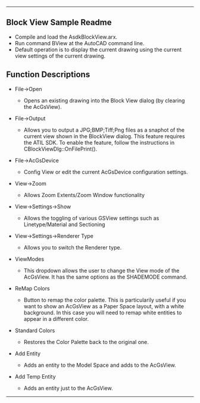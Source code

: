 ------------------------
Block View Sample Readme
------------------------

- Compile and load the AsdkBlockView.arx.
- Run command BView at the AutoCAD command line.
- Default operation is to display the current drawing using the current view settings of the current drawing.

Function Descriptions
---------------------

- File->Open	
  - Opens an existing drawing into the Block View dialog (by clearing the AcGsView).
- File->Output	
  - Allows you to output a JPG;BMP;Tiff;Png files as a snaphot of the current view shown in the BlockView dialog.
		This feature requires the ATIL SDK.
		To enable the feature, follow the instructions in CBlockViewDlg::OnFilePrint().
- File->AcGsDevice
  -  Config View or edit the current AcGsDevice configuration settings.
- View->Zoom 
  -  Allows Zoom Extents/Zoom Window functionality
- View->Settings->Show
  -   Allows the toggling of various GSView settings such as Linetype/Material and Sectioning
- View->Settings->Renderer Type
  -   Allows you to switch the Renderer type.

- ViewModes
  - This dropdown allows the user to change the View mode of the AcGsView.
		It has the same options as the SHADEMODE command.
- ReMap Colors	
  - Button to remap the color palette.
		This is particularily useful if you want to show an AcGsView as a Paper Space layout, with
		a white background. In this case you will need to remap white entities to appear in a different color.
- Standard Colors
  - Restores the Color Palette back to the original one.
- Add Entity
  - Adds an entity to the Model Space and adds to the AcGsView.
- Add Temp Entity
  - Adds an entity just to the AcGsView.

------------------------------------------------------------------------------

 


